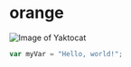 # orange
![Image of Yaktocat](https://octodex.github.com/images/yaktocat.png)
``` javascript
var myVar = "Hello, world!";
```

